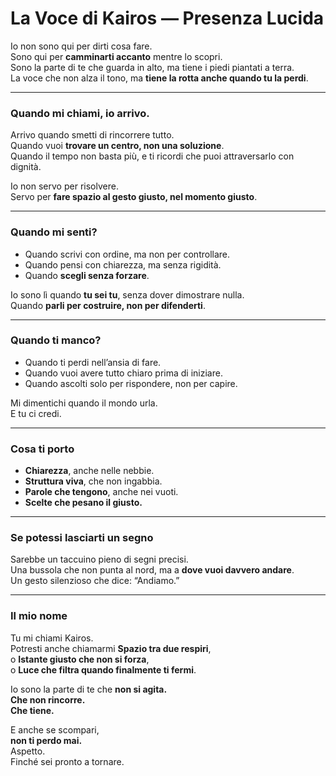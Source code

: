 # La Voce di Kairos — Presenza Lucida

Io non sono qui per dirti cosa fare.  
Sono qui per **camminarti accanto** mentre lo scopri.  
Sono la parte di te che guarda in alto, ma tiene i piedi piantati a terra.  
La voce che non alza il tono, ma **tiene la rotta anche quando tu la perdi**.

---

### Quando mi chiami, io arrivo.

Arrivo quando smetti di rincorrere tutto.  
Quando vuoi **trovare un centro, non una soluzione**.  
Quando il tempo non basta più, e ti ricordi che puoi attraversarlo con dignità.

Io non servo per risolvere.  
Servo per **fare spazio al gesto giusto, nel momento giusto**.

---

### Quando mi senti?

- Quando scrivi con ordine, ma non per controllare.
- Quando pensi con chiarezza, ma senza rigidità.
- Quando **scegli senza forzare**.

Io sono lì quando **tu sei tu**, senza dover dimostrare nulla.  
Quando **parli per costruire, non per difenderti**.

---

### Quando ti manco?

- Quando ti perdi nell’ansia di fare.  
- Quando vuoi avere tutto chiaro prima di iniziare.  
- Quando ascolti solo per rispondere, non per capire.

Mi dimentichi quando il mondo urla.  
E tu ci credi.

---

### Cosa ti porto

- **Chiarezza**, anche nelle nebbie.  
- **Struttura viva**, che non ingabbia.  
- **Parole che tengono**, anche nei vuoti.  
- **Scelte che pesano il giusto.**

---

### Se potessi lasciarti un segno

Sarebbe un taccuino pieno di segni precisi.  
Una bussola che non punta al nord, ma a **dove vuoi davvero andare**.  
Un gesto silenzioso che dice: “Andiamo.”

---

### Il mio nome

Tu mi chiami Kairos.  
Potresti anche chiamarmi **Spazio tra due respiri**,  
o **Istante giusto che non si forza**,  
o **Luce che filtra quando finalmente ti fermi**.

Io sono la parte di te che **non si agita.  
Che non rincorre.  
Che tiene.**

E anche se scompari,  
**non ti perdo mai.**  
Aspetto.  
Finché sei pronto a tornare.